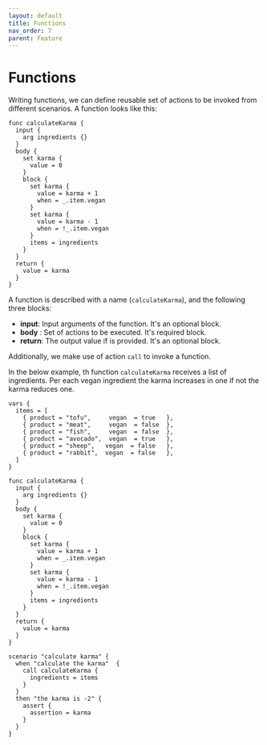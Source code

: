 ```yaml
---
layout: default
title: Functions
nav_order: 7
parent: Feature
---
```


<link rel="stylesheet" href="../../../assets/css/custom.css">

# Functions

Writing functions, we can define reusable set of actions to be invoked from different
scenarios.  A function looks like this:

```hcl
func calculateKarma {
  input {
    arg ingredients {}
  }
  body {
    set karma {
      value = 0
    }   
    block {
      set karma {
        value = karma + 1
        when = _.item.vegan
      }
      set karma {
        value = karma - 1
        when = !_.item.vegan
      }
      items = ingredients
    }
  }
  return {
    value = karma
  }
}
```

A function is described with a name (`calculateKarma`), and the following three blocks:

- **input**: Input arguments of the function. It's an optional  block.
- **body** : Set of actions to be executed. It's required block.
- **return**: The output value if is provided. It's an optional block.

Additionally, we make use of action `call` to invoke a function.

In the below example, th function `calculateKarma` receives a list of ingredients.
Per each vegan ingredient the karma increases in one if not the karma reduces one.

```hcl
vars {
  items = [
    { product = "tofu",     vegan  = true   },
    { product = "meat",     vegan  = false  },
    { product = "fish",     vegan  = false  },
    { product = "avocado",  vegan  = true   },
    { product = "sheep",   vegan  = false   },
    { product = "rabbit",  vegan  = false   },
  ]
}

func calculateKarma {
  input {
    arg ingredients {}
  }
  body {
    set karma {
      value = 0
    }   
    block {
      set karma {
        value = karma + 1
        when = _.item.vegan
      }
      set karma {
        value = karma - 1
        when = !_.item.vegan
      }
      items = ingredients
    }
  }
  return {
    value = karma
  }
}

scenario "calculate karma" {
  when "calculate the karma"  {
    call calculateKarma {
      ingredients = items
    }
  }
  then "the karma is -2" {
    assert {
      assertion = karma
    }
  }
}
```
